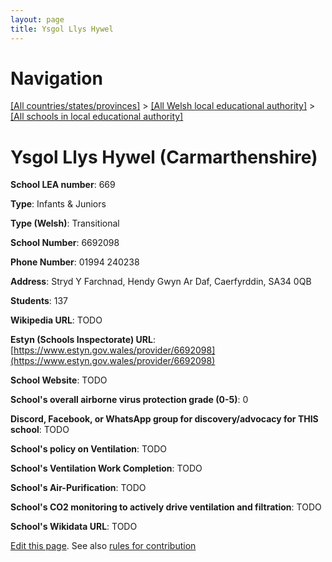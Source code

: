 ```yaml
---
layout: page
title: Ysgol Llys Hywel
---
```

# Navigation

[[All countries/states/provinces]](../../..) > [[All Welsh local educational authority]](../..) > [[All schools in local educational authority]](..)

# Ysgol Llys Hywel (Carmarthenshire)

**School LEA number**: 669

**Type**: Infants & Juniors

**Type (Welsh)**: Transitional

**School Number**: 6692098

**Phone Number**: 01994 240238

**Address**: Stryd Y Farchnad, Hendy Gwyn Ar Daf, Caerfyrddin, SA34 0QB

**Students**: 137

**Wikipedia URL**: TODO

**Estyn (Schools Inspectorate) URL**: [https://www.estyn.gov.wales/provider/6692098](https://www.estyn.gov.wales/provider/6692098)

**School Website**: TODO

**School's overall airborne virus protection grade (0-5)**: 0

**Discord, Facebook, or WhatsApp group for discovery/advocacy for THIS school**: TODO

**School's policy on Ventilation**: TODO

**School's Ventilation Work Completion**: TODO

**School's Air-Purification**: TODO

**School's CO2 monitoring to actively drive ventilation and filtration**: TODO

**School's Wikidata URL**: TODO




[Edit this page](https://github.com/ventilate-schools/Wales/edit/prif/./Carmarthenshire/Ysgol_Llys_Hywel.md). See also [rules for contribution](../../../contribution-rules/)